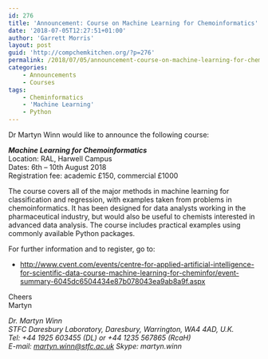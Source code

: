 ```yaml
---
id: 276
title: 'Announcement: Course on Machine Learning for Chemoinformatics'
date: '2018-07-05T12:27:51+01:00'
author: 'Garrett Morris'
layout: post
guid: 'http://compchemkitchen.org/?p=276'
permalink: /2018/07/05/announcement-course-on-machine-learning-for-chemoinformatics/
categories:
    - Announcements
    - Courses
tags:
    - Cheminformatics
    - 'Machine Learning'
    - Python
---
```


Dr Martyn Winn would like to announce the following course:

***Machine Learning for Chemoinformatics***  
Location: RAL, Harwell Campus  
Dates: 6th – 10th August 2018  
Registration fee: academic £150, commercial £1000

The course covers all of the major methods in machine learning for classification and regression, with examples taken from problems in chemoinformatics. It has been designed for data analysts working in the pharmaceutical industry, but would also be useful to chemists interested in advanced data analysis. The course includes practical examples using commonly available Python packages.

For further information and to register, go to:

- <http://www.cvent.com/events/centre-for-applied-artificial-intelligence-for-scientific-data-course-machine-learning-for-cheminfor/event-summary-6045dc6504434e87b078043ea9ab8a9f.aspx>

Cheers  
Martyn

*Dr. Martyn Winn*  
*STFC Daresbury Laboratory, Daresbury, Warrington, WA4 4AD, U.K.*  
*Tel: +44 1925 603455 (DL) or +44 1235 567865 (RcaH)*  
*E-mail: <martyn.winn@stfc.ac.uk> Skype: martyn.winn*